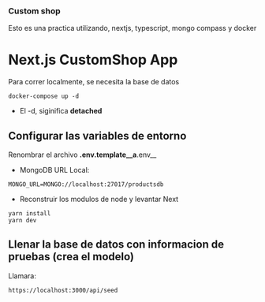 ### Custom shop

Esto es una practica utilizando, nextjs, typescript, mongo compass y docker

# Next.js CustomShop App
Para correr localmente, se necesita la base de datos

```
docker-compose up -d

```

* El -d, siginifica __detached__


## Configurar las variables de entorno
Renombrar el archivo __.env.template__a__.env__
* MongoDB URL Local:
```
MONGO_URL=MONGO://localhost:27017/productsdb
```

* Reconstruir los modulos de node y levantar Next

```
yarn install
yarn dev

```


## Llenar la base de datos con informacion de pruebas (crea el modelo)

Llamara:
```
https://localhost:3000/api/seed